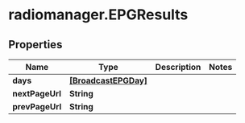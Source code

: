 # radiomanager.EPGResults

## Properties
Name | Type | Description | Notes
------------ | ------------- | ------------- | -------------
**days** | [**[BroadcastEPGDay]**](BroadcastEPGDay.md) |  | 
**nextPageUrl** | **String** |  | 
**prevPageUrl** | **String** |  | 


